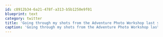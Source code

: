 ```yaml
---
id: c8912b34-6a21-478f-a313-b5b1250e9f01
blueprint: text
category: twitter
title: 'Going through my shots from the Adventure Photo Workshop last year in Banff.  This is till my fav: http://bit.ly/cXbOkr'
caption: 'Going through my shots from the Adventure Photo Workshop last year in Banff.  This is till my fav: http://bit.ly/cXbOkr'
---
```


